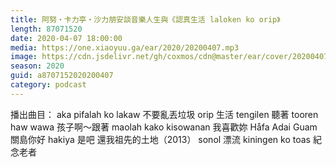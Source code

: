 ```yaml
---
title: 阿努‧卡力亭‧沙力朋安談音樂人生與《認真生活 laloken ko orip》
length: 87071520
date: 2020-04-07 18:00:00
media: https://one.xiaoyuu.ga/ear/2020/20200407.mp3
image: https://cdn.jsdelivr.net/gh/coxmos/cdn@master/ear/cover/20200407.jpeg
season: 2020
guid: a8707152020200407
category: podcast
---
```


播出曲目：
aka pifalah ko lakaw 不要亂丟垃圾
orip 生活
tengilen 聽著
tooren haw wawa 孩子啊～跟著
maolah kako kisowanan 我喜歡妳
Håfa Adai Guam 關島你好
hakiya 是吧
還我祖先的土地（2013）
sonol 漂流
kiningen ko toas 紀念老者

